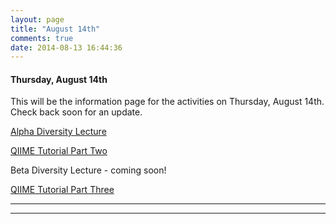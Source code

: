 ```yaml
---
layout: page
title: "August 14th"
comments: true
date: 2014-08-13 16:44:36
---
```


#### Thursday, August 14th

This will be the information page for the activities on Thursday, August 14th.  Check back soon for an update.

[Alpha Diversity Lecture](https://edamame-course.github.io/docs/extra/Presentations/2014-08-14-AM_Ashley_Lecture2.pdf)

[QIIME Tutorial Part Two](https://edamame-course.github.io/docs/qiime_2_tutorial.html)

Beta Diversity Lecture - coming soon!

[QIIME Tutorial Part Three](https://edamame-course.github.io/docs/qiime_3.html)

-----------------------------------------------
-----------------------------------------------

